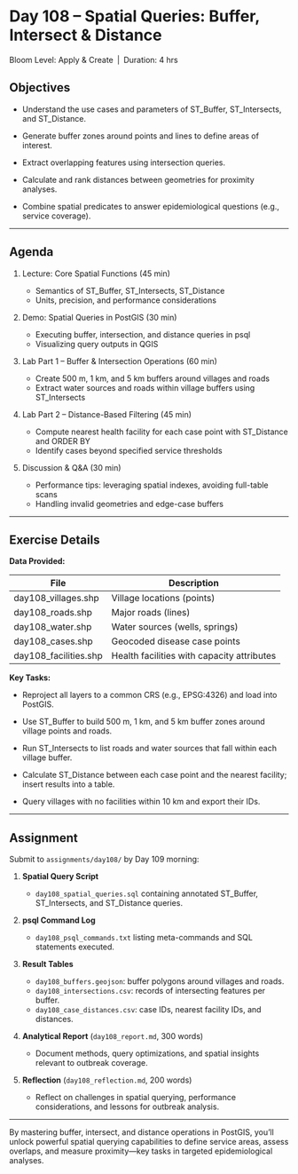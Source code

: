 # **Day 108 – Spatial Queries: Buffer, Intersect & Distance**
  
Bloom Level: Apply & Create | Duration: 4 hrs  

## Objectives  

- Understand the use cases and parameters of ST_Buffer, ST_Intersects, and ST_Distance.  

- Generate buffer zones around points and lines to define areas of interest.  

- Extract overlapping features using intersection queries.  

- Calculate and rank distances between geometries for proximity analyses.  

- Combine spatial predicates to answer epidemiological questions (e.g., service coverage).  

---  

## Agenda  

1. Lecture: Core Spatial Functions (45 min)  
   - Semantics of ST_Buffer, ST_Intersects, ST_Distance  
   - Units, precision, and performance considerations  

2. Demo: Spatial Queries in PostGIS (30 min)  
   - Executing buffer, intersection, and distance queries in psql  
   - Visualizing query outputs in QGIS  

3. Lab Part 1 – Buffer & Intersection Operations (60 min)  
   - Create 500 m, 1 km, and 5 km buffers around villages and roads  
   - Extract water sources and roads within village buffers using ST_Intersects  

4. Lab Part 2 – Distance-Based Filtering (45 min)  
   - Compute nearest health facility for each case point with ST_Distance and ORDER BY  
   - Identify cases beyond specified service thresholds  

5. Discussion & Q&A (30 min)  
   - Performance tips: leveraging spatial indexes, avoiding full-table scans  
   - Handling invalid geometries and edge-case buffers  

---  

## Exercise Details  

**Data Provided:**  

| File                    | Description                                        |
|-------------------------|----------------------------------------------------|
| day108_villages.shp     | Village locations (points)                         |
| day108_roads.shp        | Major roads (lines)                                |
| day108_water.shp        | Water sources (wells, springs)                     |
| day108_cases.shp        | Geocoded disease case points                       |
| day108_facilities.shp   | Health facilities with capacity attributes         |

**Key Tasks:**  

- Reproject all layers to a common CRS (e.g., EPSG:4326) and load into PostGIS.  

- Use ST_Buffer to build 500 m, 1 km, and 5 km buffer zones around village points and roads.  

- Run ST_Intersects to list roads and water sources that fall within each village buffer.  

- Calculate ST_Distance between each case point and the nearest facility; insert results into a table.  

- Query villages with no facilities within 10 km and export their IDs.  

---  

## Assignment  

Submit to `assignments/day108/` by Day 109 morning:  

1. **Spatial Query Script**  
   - `day108_spatial_queries.sql` containing annotated ST_Buffer, ST_Intersects, and ST_Distance queries.  

2. **psql Command Log**  
   - `day108_psql_commands.txt` listing meta-commands and SQL statements executed.  

3. **Result Tables**  
   - `day108_buffers.geojson`: buffer polygons around villages and roads.  
   - `day108_intersections.csv`: records of intersecting features per buffer.  
   - `day108_case_distances.csv`: case IDs, nearest facility IDs, and distances.  

4. **Analytical Report** (`day108_report.md`, 300 words)  
   - Document methods, query optimizations, and spatial insights relevant to outbreak coverage.  

5. **Reflection** (`day108_reflection.md`, 200 words)  
   - Reflect on challenges in spatial querying, performance considerations, and lessons for outbreak analysis.  

---  

By mastering buffer, intersect, and distance operations in PostGIS, you’ll unlock powerful spatial querying capabilities to define service areas, assess overlaps, and measure proximity—key tasks in targeted epidemiological analyses.

